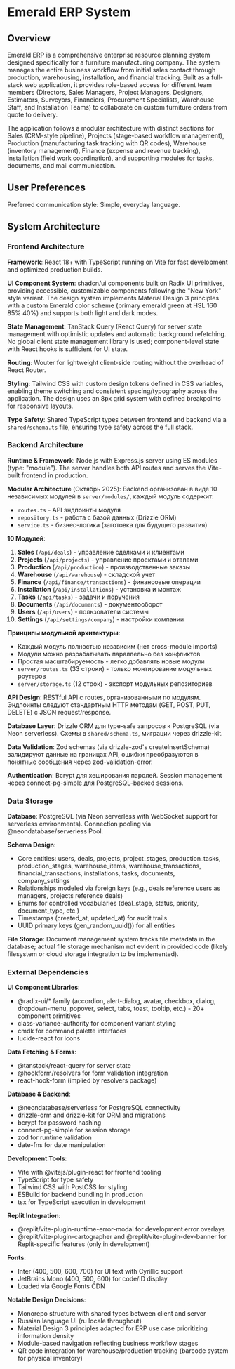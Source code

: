 # Emerald ERP System

## Overview

Emerald ERP is a comprehensive enterprise resource planning system designed specifically for a furniture manufacturing company. The system manages the entire business workflow from initial sales contact through production, warehousing, installation, and financial tracking. Built as a full-stack web application, it provides role-based access for different team members (Directors, Sales Managers, Project Managers, Designers, Estimators, Surveyors, Financiers, Procurement Specialists, Warehouse Staff, and Installation Teams) to collaborate on custom furniture orders from quote to delivery.

The application follows a modular architecture with distinct sections for Sales (CRM-style pipeline), Projects (stage-based workflow management), Production (manufacturing task tracking with QR codes), Warehouse (inventory management), Finance (expense and revenue tracking), Installation (field work coordination), and supporting modules for tasks, documents, and mail communication.

## User Preferences

Preferred communication style: Simple, everyday language.

## System Architecture

### Frontend Architecture

**Framework**: React 18+ with TypeScript running on Vite for fast development and optimized production builds.

**UI Component System**: shadcn/ui components built on Radix UI primitives, providing accessible, customizable components following the "New York" style variant. The design system implements Material Design 3 principles with a custom Emerald color scheme (primary emerald green at HSL 160 85% 40%) and supports both light and dark modes.

**State Management**: TanStack Query (React Query) for server state management with optimistic updates and automatic background refetching. No global client state management library is used; component-level state with React hooks is sufficient for UI state.

**Routing**: Wouter for lightweight client-side routing without the overhead of React Router.

**Styling**: Tailwind CSS with custom design tokens defined in CSS variables, enabling theme switching and consistent spacing/typography across the application. The design uses an 8px grid system with defined breakpoints for responsive layouts.

**Type Safety**: Shared TypeScript types between frontend and backend via a `shared/schema.ts` file, ensuring type safety across the full stack.

### Backend Architecture

**Runtime & Framework**: Node.js with Express.js server using ES modules (type: "module"). The server handles both API routes and serves the Vite-built frontend in production.

**Modular Architecture** (Октябрь 2025): Backend организован в виде 10 независимых модулей в `server/modules/`, каждый модуль содержит:
- `routes.ts` - API эндпоинты модуля
- `repository.ts` - работа с базой данных (Drizzle ORM)
- `service.ts` - бизнес-логика (заготовка для будущего развития)

**10 Модулей**:
1. **Sales** (`/api/deals`) - управление сделками и клиентами
2. **Projects** (`/api/projects`) - управление проектами и этапами
3. **Production** (`/api/production`) - производственные заказы
4. **Warehouse** (`/api/warehouse`) - складской учет
5. **Finance** (`/api/finance/transactions`) - финансовые операции
6. **Installation** (`/api/installations`) - установка и монтаж
7. **Tasks** (`/api/tasks`) - задачи и поручения
8. **Documents** (`/api/documents`) - документооборот
9. **Users** (`/api/users`) - пользователи системы
10. **Settings** (`/api/settings/company`) - настройки компании

**Принципы модульной архитектуры**:
- Каждый модуль полностью независим (нет cross-module imports)
- Модули можно разрабатывать параллельно без конфликтов
- Простая масштабируемость - легко добавлять новые модули
- `server/routes.ts` (33 строки) - только монтирование модульных роутеров
- `server/storage.ts` (12 строк) - экспорт модульных репозиториев

**API Design**: RESTful API с routes, организованными по модулям. Эндпоинты следуют стандартным HTTP методам (GET, POST, PUT, DELETE) с JSON request/response.

**Database Layer**: Drizzle ORM для type-safe запросов к PostgreSQL (via Neon serverless). Схемы в `shared/schema.ts`, миграции через drizzle-kit.

**Data Validation**: Zod schemas (via drizzle-zod's createInsertSchema) валидируют данные на границах API, ошибки преобразуются в понятные сообщения через zod-validation-error.

**Authentication**: Bcrypt для хеширования паролей. Session management через connect-pg-simple для PostgreSQL-backed sessions.

### Data Storage

**Database**: PostgreSQL (via Neon serverless with WebSocket support for serverless environments). Connection pooling via @neondatabase/serverless Pool.

**Schema Design**: 
- Core entities: users, deals, projects, project_stages, production_tasks, production_stages, warehouse_items, warehouse_transactions, financial_transactions, installations, tasks, documents, company_settings
- Relationships modeled via foreign keys (e.g., deals reference users as managers, projects reference deals)
- Enums for controlled vocabularies (deal_stage, status, priority, document_type, etc.)
- Timestamps (created_at, updated_at) for audit trails
- UUID primary keys (gen_random_uuid()) for all entities

**File Storage**: Document management system tracks file metadata in the database; actual file storage mechanism not evident in provided code (likely filesystem or cloud storage integration to be implemented).

### External Dependencies

**UI Component Libraries**:
- @radix-ui/* family (accordion, alert-dialog, avatar, checkbox, dialog, dropdown-menu, popover, select, tabs, toast, tooltip, etc.) - 20+ component primitives
- class-variance-authority for component variant styling
- cmdk for command palette interfaces
- lucide-react for icons

**Data Fetching & Forms**:
- @tanstack/react-query for server state
- @hookform/resolvers for form validation integration
- react-hook-form (implied by resolvers package)

**Database & Backend**:
- @neondatabase/serverless for PostgreSQL connectivity
- drizzle-orm and drizzle-kit for ORM and migrations
- bcrypt for password hashing
- connect-pg-simple for session storage
- zod for runtime validation
- date-fns for date manipulation

**Development Tools**:
- Vite with @vitejs/plugin-react for frontend tooling
- TypeScript for type safety
- Tailwind CSS with PostCSS for styling
- ESBuild for backend bundling in production
- tsx for TypeScript execution in development

**Replit Integration**:
- @replit/vite-plugin-runtime-error-modal for development error overlays
- @replit/vite-plugin-cartographer and @replit/vite-plugin-dev-banner for Replit-specific features (only in development)

**Fonts**: 
- Inter (400, 500, 600, 700) for UI text with Cyrillic support
- JetBrains Mono (400, 500, 600) for code/ID display
- Loaded via Google Fonts CDN

**Notable Design Decisions**:
- Monorepo structure with shared types between client and server
- Russian language UI (ru locale throughout)
- Material Design 3 principles adapted for ERP use case prioritizing information density
- Module-based navigation reflecting business workflow stages
- QR code integration for warehouse/production tracking (barcode system for physical inventory)